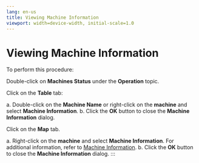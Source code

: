 ```yaml
---
lang: en-us
title: Viewing Machine Information
viewport: width=device-width, initial-scale=1.0
---
```


#  Viewing Machine Information

To perform this procedure:

Double-click on **Machines Status** under the **Operation** topic.

Click on the **Table** tab:

a.  Double-click on the **Machine Name** or right-click on the
    **machine** and select **Machine Information**.
b.  Click the **OK** button to close the **Machine Information** dialog.

Click on the **Map** tab.

a.  Right-click on the **machine** and select **Machine Information**.
    For additional information, refer to [Machine     Information](Machine-Information.md).
b.  Click the **OK** button to close the **Machine Information** dialog.
:::

 

